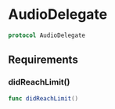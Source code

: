 # AudioDelegate

``` swift
protocol AudioDelegate 
```

## Requirements

### didReachLimit()

``` swift
func didReachLimit()
```
